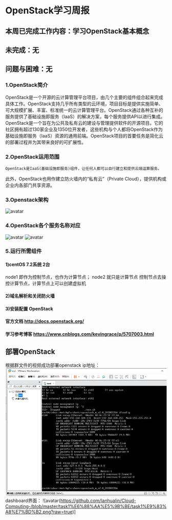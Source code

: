 
# OpenStack学习周报
## 本周已完成工作内容：学习OpenStack基本概念
## 未完成：无
## 问题与困难：无
### 1.OpenStack简介
OpenStack是一个开源的云计算管理平台项目，由几个主要的组件组合起来完成具体工作。OpenStack支持几乎所有类型的云环境，项目目标是提供实施简单、可大规模扩展、丰富、标准统一的云计算管理平台。OpenStack通过各种互补的服务提供了基础设施即服务（IaaS）的解决方案，每个服务提供API以进行集成。
OpenStack是一个旨在为公共及私有云的建设与管理提供软件的开源项目。它的社区拥有超过130家企业及1350位开发者，这些机构与个人都将OpenStack作为基础设施即服务（IaaS）资源的通用前端。OpenStack项目的首要任务是简化云的部署过程并为其带来良好的可扩展性。
### 2.OpenStack运用范围
    OpenStack是IaaS(基础设施即服务)组件，让任何人都可以自行建立和提供云端运算服务。
此外，OpenStack也用作建立防火墙内的“私有云”（Private Cloud），提供机构或企业内各部门共享资源。

### 3.Openstack架构

![avatar](https://images2015.cnblogs.com/blog/907596/201608/907596-20160826100016851-888912023.png)
 
### 4.OpenStack各个服务名称对应
![avatar](https://images2015.cnblogs.com/blog/907596/201608/907596-20160826100103179-894439631.png)
![avatar](https://images2015.cnblogs.com/blog/907596/201608/907596-20160826100118507-1580173894.png)
### 5.运行所需组件
#### 1)centOS 7.2系统 2台 
node1 即作为控制节点，也作为计算节点；
node2 就只是计算节点
控制节点去操控计算节点，计算节点上可以创建虚拟机
#### 2)域名解析和关闭防火墙
#### 3)安装配置 OpenStack
#### 官方文档 http://docs.openstack.org/
#### 学习参考博客 https://www.cnblogs.com/kevingrace/p/5707003.html

## 部署OpenStack
根据群文件的视频成功部署openstack
ip地址：
![avatar](https://github.com/lanhualin/Cloud-Computing-/blob/master/task1%E6%88%AA%E5%9B%BE/ip.png?raw=true)
dashboard界面：
![avatar(https://github.com/lanhualin/Cloud-Computing-/blob/master/task1%E6%88%AA%E5%9B%BE/task1%E9%83%A8%E7%BD%B2.png?raw=true)]
